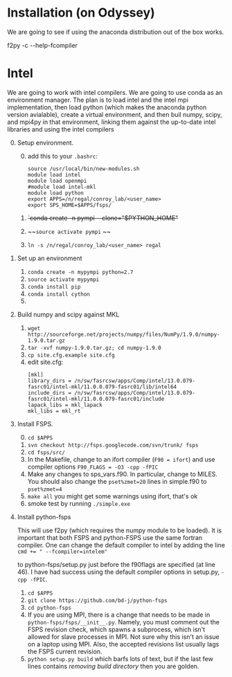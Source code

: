 Installation (on Odyssey)
=====

We are going to see if using the anaconda distribution out of the box
works.

f2py -c --help-fcompiler



Intel
==




We are going to work with intel compilers.  We are going to use conda
as an environment manager. The plan is to load intel and the intel mpi
implementation, then load python (which makes the anaconda python
version avialable), create a virtual environment, and then buil numpy,
scipy, and mpi4py in that environment, linking them against the
up-to-date intel libraries and using the intel compilers

0. Setup environment.

	0. add this to your `.bashrc`:
       ```
	   source /usr/local/bin/new-modules.sh
	   module load intel
	   module load openmpi
	   #module load intel-mkl
	   module load python
	   export APPS=/n/regal/conroy_lab/<user_name>
	   export SPS_HOME=$APPS/fsps/
	   ```
	
	1. ~~`conda create -n pympi --clone="$PYTHON_HOME"~~
	2. ~~`source activate pympi` ~~
	3. `ln -s /n/regal/conroy_lab/<user_name> regal`


0. Set up an environment

    1. `conda create -n mypympi python=2.7`
	2. `source activate mypympi`
	3. `conda install pip`
	4. `conda install cython`
	5.

1. Build numpy and scipy against MKL

   1. `wget
   http://sourceforge.net/projects/numpy/files/NumPy/1.9.0/numpy-1.9.0.tar.gz`
   2. `tar -xvf numpy-1.9.0.tar.gz; cd numpy-1.9.0`
   3. `cp site.cfg.example site.cfg`
   4. edit site.cfg:
       ```
       [mkl]
	   library_dirs = /n/sw/fasrcsw/apps/Comp/intel/13.0.079-fasrc01/intel-mkl/11.0.0.079-fasrc01/lib/intel64
	   include_dirs = /n/sw/fasrcsw/apps/Comp/intel/13.0.079-fasrc01/intel-mkl/11.0.0.079-fasrc01/include
	   lapack_libs = mkl_lapack
	   mkl_libs = mkl_rt
	   ```


1. Install FSPS. 

	0. `cd $APPS`
    1. `svn checkout http://fsps.googlecode.com/svn/trunk/ fsps`
    2. `cd fsps/src/`
    3. In the Makefile, change to an ifort compiler (``F90 = ifort``)
    and use compiler options ``F90_FLAGS = -O3 -cpp -fPIC``
 	4. Make any changes to sps_vars.f90.  In particular, change to
       MILES.  You should also change the `pset%zmet=20` lines in
       simple.f90 to `pset%zmet=4`
    5. `make all`  you might get some warnings using ifort, that's ok
    6. smoke test by running `./simple.exe`

2. Install python-fsps

    This will use f2py (which requires the numpy module to be
    loaded). It is important that both FSPS and python-FSPS use the
    same fortran compiler.  One can change the default compiler to intel by
    adding the line
	    ```
	    cmd += " --fcompiler=intelem"
	    ```
	
	to python-fsps/setup.py just before the f90flags are specified (at
    line 46). I have had success using the default compiler options in
    setup.py, `-cpp -fPIC`.

	1. `cd $APPS`
    2. `git clone https://github.com/bd-j/python-fsps`
    3. `cd python-fsps`
	5. If you are using MPI, there is a change that needs to be made
	    in `python-fsps/fsps/__init__.py`. Namely, you must comment
	    out the FSPS revision check, which spawns a subprocess, which
	    isn't allowed for slave processes in MPI.  Not sure why this
	    isn't an issue on a laptop using MPI.  Also, the accepted
	    revisions list usually lags the FSPS current revision.
    4. `python setup.py build` which barfs lots of text, but if the
       last few lines contains *removing build directory* then you are
       golden.
